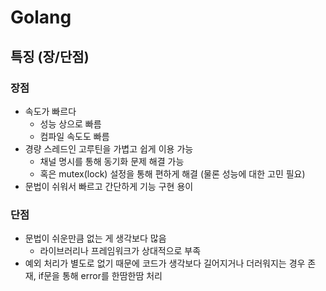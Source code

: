# Golang

## 특징 (장/단점)
### 장점
- 속도가 빠르다
    - 성능 상으로 빠름
    - 컴파일 속도도 빠름
- 경량 스레드인 고루틴을 가볍고 쉽게 이용 가능
    - 채널 명시를 통해 동기화 문제 해결 가능
    - 혹은 mutex(lock) 설정을 통해 편하게 해결 (물론 성능에 대한 고민 필요)
- 문법이 쉬워서 빠르고 간단하게 기능 구현 용이

### 단점
- 문법이 쉬운만큼 없는 게 생각보다 많음
    - 라이브러리나 프레임워크가 상대적으로 부족
- 예외 처리가 별도로 없기 때문에 코드가 생각보다 길어지거나 더러워지는 경우 존재, if문을 통해 error를 한땀한땀 처리
